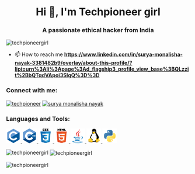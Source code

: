 <h1 align="center">Hi 👋, I'm Techpioneer girl</h1>
<h3 align="center">A passionate ethical hacker from India</h3>



<p align="left"> <img src="https://komarev.com/ghpvc/?username=techpioneergirl&label=Profile%20views&color=0e75b6&style=flat" alt="techpioneergirl" /> </p>

- 📫 How to reach me **https://www.linkedin.com/in/surya-monalisha-nayak-3381482b9/overlay/about-this-profile/?lipi=urn%3Ali%3Apage%3Ad_flagship3_profile_view_base%3BQLzzit%2BbQTqdVApoi3SlgQ%3D%3D**

<h3 align="left">Connect with me:</h3>
<p align="left">
<a href="https://twitter.com/techpioneer" target="blank"><img align="center" src="https://raw.githubusercontent.com/rahuldkjain/github-profile-readme-generator/master/src/images/icons/Social/twitter.svg" alt="techpioneer" height="30" width="40" /></a>
<a href="https://linkedin.com/in/surya monalisha nayak" target="blank"><img align="center" src="https://raw.githubusercontent.com/rahuldkjain/github-profile-readme-generator/master/src/images/icons/Social/linked-in-alt.svg" alt="surya monalisha nayak" height="30" width="40" /></a>
</p>

<h3 align="left">Languages and Tools:</h3>
<p align="left"> <a href="https://www.cprogramming.com/" target="_blank" rel="noreferrer"> <img src="https://raw.githubusercontent.com/devicons/devicon/master/icons/c/c-original.svg" alt="c" width="40" height="40"/> </a> <a href="https://www.w3schools.com/cpp/" target="_blank" rel="noreferrer"> <img src="https://raw.githubusercontent.com/devicons/devicon/master/icons/cplusplus/cplusplus-original.svg" alt="cplusplus" width="40" height="40"/> </a> <a href="https://www.w3schools.com/css/" target="_blank" rel="noreferrer"> <img src="https://raw.githubusercontent.com/devicons/devicon/master/icons/css3/css3-original-wordmark.svg" alt="css3" width="40" height="40"/> </a> <a href="https://www.w3.org/html/" target="_blank" rel="noreferrer"> <img src="https://raw.githubusercontent.com/devicons/devicon/master/icons/html5/html5-original-wordmark.svg" alt="html5" width="40" height="40"/> </a> <a href="https://www.java.com" target="_blank" rel="noreferrer"> <img src="https://raw.githubusercontent.com/devicons/devicon/master/icons/java/java-original.svg" alt="java" width="40" height="40"/> </a> <a href="https://www.linux.org/" target="_blank" rel="noreferrer"> <img src="https://raw.githubusercontent.com/devicons/devicon/master/icons/linux/linux-original.svg" alt="linux" width="40" height="40"/> </a> <a href="https://www.python.org" target="_blank" rel="noreferrer"> <img src="https://raw.githubusercontent.com/devicons/devicon/master/icons/python/python-original.svg" alt="python" width="40" height="40"/> </a> </p>

<p><img align="left" src="https://github-readme-stats.vercel.app/api/top-langs?username=techpioneergirl&show_icons=true&locale=en&layout=compact" alt="techpioneergirl" /></p>

<p>&nbsp;<img align="center" src="https://github-readme-stats.vercel.app/api?username=techpioneergirl&show_icons=true&locale=en" alt="techpioneergirl" /></p>

<p><img align="center" src="https://github-readme-streak-stats.herokuapp.com/?user=techpioneergirl&" alt="techpioneergirl" /></p>
